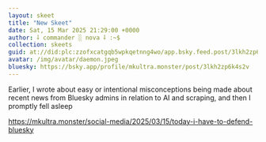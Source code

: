 ```yaml
---
layout: skeet
title: "New Skeet"
date: Sat, 15 Mar 2025 21:29:00 +0000
author: ⸸ commander ░ nova ⸸ :~$
collection: skeets
guid: at://did:plc:zzofxcatgqb5wpkqetnng4wo/app.bsky.feed.post/3lkh2zp6k4s2v
avatar: /img/avatar/daemon.jpeg
bluesky: https://bsky.app/profile/mkultra.monster/post/3lkh2zp6k4s2v
---
```


Earlier, I wrote about easy or intentional misconceptions being made about recent news from Bluesky admins in relation to AI and scraping, and then I promptly fell asleep

<a href="https://mkultra.monster/social-media/2025/03/15/today-i-have-to-defend-bluesky" target="_blank">https://mkultra.monster/social-media/2025/03/15/today-i-have-to-defend-bluesky</a>
